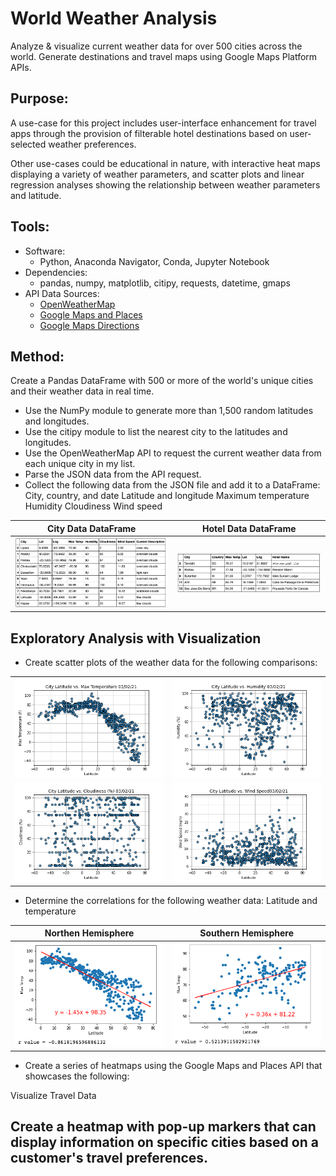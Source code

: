 # World Weather Analysis
Analyze & visualize current weather data for over 500 cities across the world. Generate destinations and travel maps using Google Maps Platform APIs. 

## Purpose: 
A use-case for this project includes user-interface enhancement for travel apps through the provision of filterable hotel destinations based on user-selected weather preferences. 

Other use-cases could be educational in nature, with interactive heat maps displaying a variety of weather parameters, and scatter plots and linear regression analyses showing the relationship between weather parameters and latitude. 

## Tools: 
- Software: 
  - Python, Anaconda Navigator, Conda, Jupyter Notebook 
- Dependencies: 
  - pandas, numpy, matplotlib, citipy, requests, datetime, gmaps 
- API Data Sources: 
  -    [OpenWeatherMap](https://openweathermap.org/current) 
  -    [Google Maps and Places](https://developers.google.com/maps/documentation/places/web-service/search) 
  -    [Google Maps Directions](https://developers.google.com/maps/documentation/directions/overview)

## Method: 
Create a Pandas DataFrame with 500 or more of the world's unique cities and their weather data in real time. 

- Use the NumPy module to generate more than 1,500 random latitudes and longitudes.
- Use the citipy module to list the nearest city to the latitudes and longitudes.
- Use the OpenWeatherMap API to request the current weather data from each unique city in my list.
- Parse the JSON data from the API request.
- Collect the following data from the JSON file and add it to a DataFrame:
City, country, and date
Latitude and longitude
Maximum temperature
Humidity
Cloudiness
Wind speed

| City Data DataFrame | Hotel Data DataFrame |
:-------------------------:|:-------------------------:
![city_data_df](weather_data/city_data_df.png) | ![hotels_df](weather_data/hotels_df.png)

## Exploratory Analysis with Visualization

- Create scatter plots of the weather data for the following comparisons:

|                          |                           |
:-------------------------:|:-------------------------:
![Lat_vs_Max_Temp](weather_data/Fig1.png) | ![Lat vs Humidity](weather_data/Fig2.png)
![Lat vs Cloudiness](weather_data/Fig3.png) | ![Lat vs Wind Speed](weather_data/Fig4.png)


- Determine the correlations for the following weather data:
Latitude and temperature

|  Northen Hemisphere | Southern Hemisphere |
:-------------------------:|:-------------------------:
![Lat_vs_Max_Temp](weather_data/temp_northern.png) | ![Lat vs Humidity](weather_data/temp_southern.png)


- Create a series of heatmaps using the Google Maps and Places API that showcases the following:

Visualize Travel Data

## Create a heatmap with pop-up markers that can display information on specific cities based on a customer's travel preferences. 
